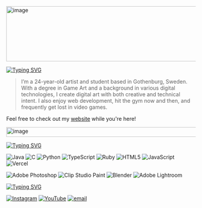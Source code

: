<img width="1788" height="147" alt="image" src="https://github.com/user-attachments/assets/b44bfb66-69a6-4679-8f9e-cb832b15ff5b" />

 [![Typing SVG](https://readme-typing-svg.demolab.com?font=Fira+Code&weight=700&size=26&pause=1000&color=F7BBF0&width=474&lines=Hi%2C+I'm+Ida+Franz%C3%A9n+Karlsson;Computer+engineering+student+and+artist)](https://git.io/typing-svg)

>I’m a 24-year-old artist and student based in Gothenburg, Sweden. With a degree in Game Art
>and a background in various digital technologies, I create digital art with both creative and
>technical intent. I also enjoy web development, hit the gym now and then, and frequently get
>lost in video games.

Feel free to check out my [website](www.frazzot.com) while you're here!

<img width="1789" height="26" alt="image" src="https://github.com/user-attachments/assets/c423c803-c14e-4546-98be-e0e05396360a" />

[![Typing SVG](https://readme-typing-svg.demolab.com?font=Fira+Code&weight=700&size=20&pause=1000&color=F7BBF0&width=200&lines=🖳+Tech+Stack)](https://git.io/typing-svg)

![Java](https://img.shields.io/badge/java-%23ED8B00.svg?style=for-the-badge&logo=openjdk&logoColor=white) ![C](https://img.shields.io/badge/c-%2300599C.svg?style=for-the-badge&logo=c&logoColor=white) ![Python](https://img.shields.io/badge/python-3670A0?style=for-the-badge&logo=python&logoColor=ffdd54) ![TypeScript](https://img.shields.io/badge/typescript-%23007ACC.svg?style=for-the-badge&logo=typescript&logoColor=white) ![Ruby](https://img.shields.io/badge/ruby-%23CC342D.svg?style=for-the-badge&logo=ruby&logoColor=white) ![HTML5](https://img.shields.io/badge/html5-%23E34F26.svg?style=for-the-badge&logo=html5&logoColor=white) ![JavaScript](https://img.shields.io/badge/javascript-%23323330.svg?style=for-the-badge&logo=javascript&logoColor=%23F7DF1E) ![Vercel](https://img.shields.io/badge/vercel-%23000000.svg?style=for-the-badge&logo=vercel&logoColor=white) 

![Adobe Photoshop](https://img.shields.io/badge/adobe%20photoshop-%2331A8FF.svg?style=for-the-badge&logo=adobe%20photoshop&logoColor=white) ![Clip Studio Paint](https://img.shields.io/badge/ClipStudioPaint-%23CFD3D3.svg?style=for-the-badge&logo=ClipStudioPaint&logoColor=white) ![Blender](https://img.shields.io/badge/blender-%23F5792A.svg?style=for-the-badge&logo=blender&logoColor=white) ![Adobe Lightroom](https://img.shields.io/badge/Adobe%20Lightroom-31A8FF.svg?style=for-the-badge&logo=Adobe%20Lightroom&logoColor=white)


[![Typing SVG](https://readme-typing-svg.demolab.com?font=Fira+Code&weight=700&size=20&pause=1000&color=F7BBF0&width=200&lines=✎ᝰ.+Socials)](https://git.io/typing-svg)

[![Instagram](https://img.shields.io/badge/Instagram-%23E4405F.svg?logo=Instagram&logoColor=white)](https://instagram.com/frazzotart) [![YouTube](https://img.shields.io/badge/YouTube-%23FF0000.svg?logo=YouTube&logoColor=white)](https://youtube.com/@Frazzot) [![email](https://img.shields.io/badge/Email-D14836?logo=gmail&logoColor=white)](mailto:frazzoot@gmail.com) 


